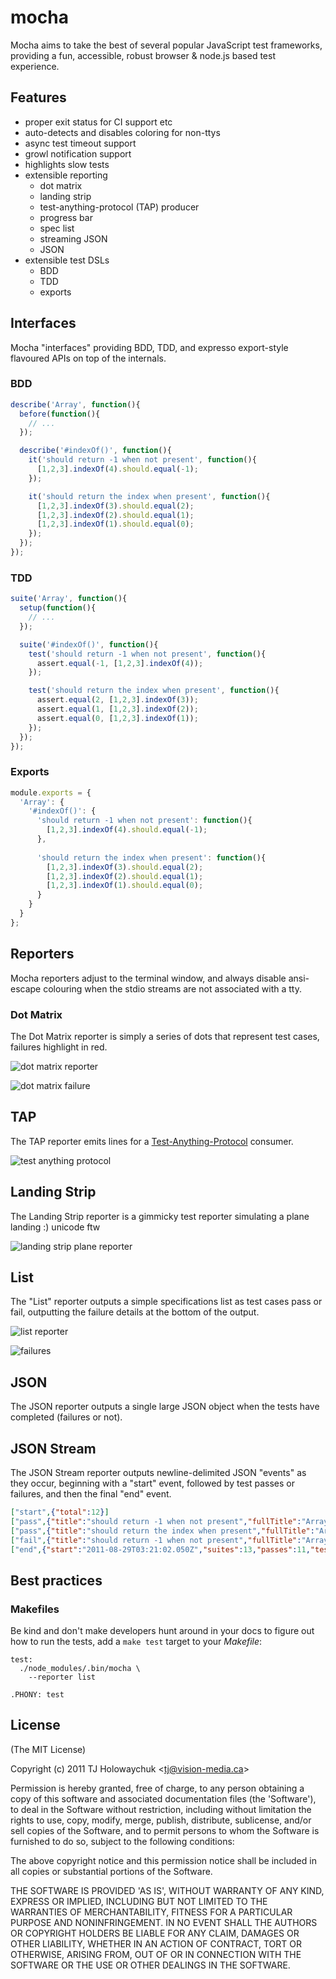 
# mocha

  Mocha aims to take the best of several popular JavaScript test frameworks, providing a fun, accessible, robust browser & node.js based test experience.

## Features

  - proper exit status for CI support etc
  - auto-detects and disables coloring for non-ttys
  - async test timeout support
  - growl notification support
  - highlights slow tests
  - extensible reporting
    - dot matrix
    - landing strip
    - test-anything-protocol (TAP) producer
    - progress bar
    - spec list
    - streaming JSON
    - JSON
  - extensible test DSLs
    - BDD
    - TDD
    - exports

## Interfaces

 Mocha "interfaces" providing BDD, TDD, and expresso export-style flavoured APIs on top of the internals.
 
### BDD

```js
describe('Array', function(){
  before(function(){
    // ...
  });

  describe('#indexOf()', function(){
    it('should return -1 when not present', function(){
      [1,2,3].indexOf(4).should.equal(-1);
    });

    it('should return the index when present', function(){
      [1,2,3].indexOf(3).should.equal(2);
      [1,2,3].indexOf(2).should.equal(1);
      [1,2,3].indexOf(1).should.equal(0);
    });
  });
});
```

### TDD

```js
suite('Array', function(){
  setup(function(){
    // ...
  });

  suite('#indexOf()', function(){
    test('should return -1 when not present', function(){
      assert.equal(-1, [1,2,3].indexOf(4));
    });

    test('should return the index when present', function(){
      assert.equal(2, [1,2,3].indexOf(3));
      assert.equal(1, [1,2,3].indexOf(2));
      assert.equal(0, [1,2,3].indexOf(1));
    });
  });
});
```

### Exports

```js
module.exports = {
  'Array': {
    '#indexOf()': {
      'should return -1 when not present': function(){
        [1,2,3].indexOf(4).should.equal(-1);
      },
      
      'should return the index when present': function(){
        [1,2,3].indexOf(3).should.equal(2);
        [1,2,3].indexOf(2).should.equal(1);
        [1,2,3].indexOf(1).should.equal(0);
      }
    }
  }
};
```

## Reporters

  Mocha reporters adjust to the terminal window,
  and always disable ansi-escape colouring when
  the stdio streams are not associated with a tty.

### Dot Matrix

  The Dot Matrix reporter is simply a series of dots
  that represent test cases, failures highlight in red.

   ![dot matrix reporter](http://f.cl.ly/items/3b3b471Z1p2U3D1P2Y1n/Screenshot.png)

   ![dot matrix failure](http://f.cl.ly/items/1P11330L033r423g1y1n/Screenshot.png)

## TAP

  The TAP reporter emits lines for a [Test-Anything-Protocol](http://en.wikipedia.org/wiki/Test_Anything_Protocol) consumer.

  ![test anything protocol](http://f.cl.ly/items/2O0X3h0d1Q430O1t1T3p/Screenshot.png)

## Landing Strip

  The Landing Strip reporter is a gimmicky test reporter simulating
  a plane landing :) unicode ftw

  ![landing strip plane reporter](http://f.cl.ly/items/0z1k400K1N1Y2G3u2u0i/Screenshot.png)

## List

  The "List" reporter outputs a simple specifications list as
  test cases pass or fail, outputting the failure details at 
  the bottom of the output.

  ![list reporter](http://f.cl.ly/items/0Y0x1B3l3K0n3t3h3l0p/Screenshot.png)
  
  ![failures](http://f.cl.ly/items/2Z0E150v20042G2d1J0i/Screenshot.png)

## JSON

  The JSON reporter outputs a single large JSON object when
  the tests have completed (failures or not).

## JSON Stream

  The JSON Stream reporter outputs newline-delimited JSON "events" as they occur, beginning with a "start" event, followed by test passes or failures, and then the final "end" event.

```json
["start",{"total":12}]
["pass",{"title":"should return -1 when not present","fullTitle":"Array #indexOf() should return -1 when not present","duration":0}]
["pass",{"title":"should return the index when present","fullTitle":"Array #indexOf() should return the index when present","duration":0}]
["fail",{"title":"should return -1 when not present","fullTitle":"Array #indexOf() should return -1 when not present"}]
["end",{"start":"2011-08-29T03:21:02.050Z","suites":13,"passes":11,"tests":12,"failures":1,"end":"2011-08-29T03:21:02.052Z","duration":2}]
````

## Best practices

### Makefiles

  Be kind and don't make developers hunt around in your docs to figure
  out how to run the tests, add a `make test` target to your _Makefile_:

```
test:
  ./node_modules/.bin/mocha \
    --reporter list

.PHONY: test
```

## License 

(The MIT License)

Copyright (c) 2011 TJ Holowaychuk &lt;tj@vision-media.ca&gt;

Permission is hereby granted, free of charge, to any person obtaining
a copy of this software and associated documentation files (the
'Software'), to deal in the Software without restriction, including
without limitation the rights to use, copy, modify, merge, publish,
distribute, sublicense, and/or sell copies of the Software, and to
permit persons to whom the Software is furnished to do so, subject to
the following conditions:

The above copyright notice and this permission notice shall be
included in all copies or substantial portions of the Software.

THE SOFTWARE IS PROVIDED 'AS IS', WITHOUT WARRANTY OF ANY KIND,
EXPRESS OR IMPLIED, INCLUDING BUT NOT LIMITED TO THE WARRANTIES OF
MERCHANTABILITY, FITNESS FOR A PARTICULAR PURPOSE AND NONINFRINGEMENT.
IN NO EVENT SHALL THE AUTHORS OR COPYRIGHT HOLDERS BE LIABLE FOR ANY
CLAIM, DAMAGES OR OTHER LIABILITY, WHETHER IN AN ACTION OF CONTRACT,
TORT OR OTHERWISE, ARISING FROM, OUT OF OR IN CONNECTION WITH THE
SOFTWARE OR THE USE OR OTHER DEALINGS IN THE SOFTWARE.